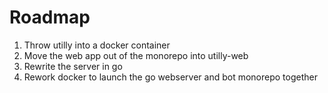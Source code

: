 # Roadmap

1. Throw utilly into a docker container
2. Move the web app out of the monorepo into utilly-web
3. Rewrite the server in go
4. Rework docker to launch the go webserver and bot monorepo together
